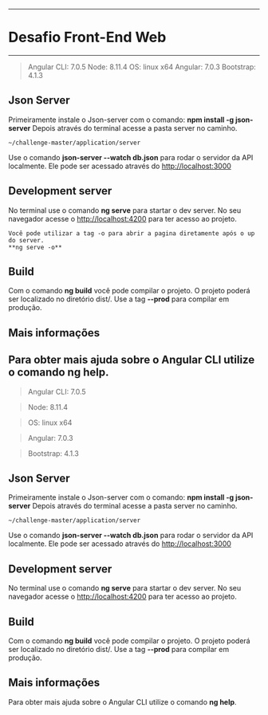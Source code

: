 ---------------------------
# Desafio Front-End Web
---------------------------

> Angular CLI: 7.0.5
> Node: 8.11.4
> OS: linux x64
> Angular: 7.0.3
> Bootstrap: 4.1.3

## Json Server
Primeiramente instale o Json-server com o comando:
**npm install -g json-server**
Depois através do terminal acesse a pasta server no caminho.
```
~/challenge-master/application/server
```
Use o comando **json-server --watch db.json** para rodar o servidor da API localmente. Ele pode ser acessado através do [http://localhost:3000](http://localhost:3000)

## Development server
No terminal use o comando **ng serve** para startar o dev server. No seu navegador acesse o  [http://localhost:4200](http://localhost:4200) para ter acesso ao projeto.
```
Você pode utilizar a tag -o para abrir a pagina diretamente após o up do server.
**ng serve -o**
```

## Build
Com o comando **ng build** você pode compilar o projeto. O projeto poderá ser localizado no diretório dist/. Use a tag **--prod** para compilar em produção.

## Mais informações
Para obter mais ajuda sobre o Angular CLI utilize o comando **ng help**.
----------------------------


> Angular CLI: 7.0.5

> Node: 8.11.4

> OS: linux x64

> Angular: 7.0.3

> Bootstrap: 4.1.3

## Json Server
Primeiramente instale o Json-server com o comando:
**npm install -g json-server**
Depois através do terminal acesse a pasta server no caminho.
```
~/challenge-master/application/server
```
Use o comando **json-server --watch db.json** para rodar o servidor da API localmente. Ele pode ser acessado através do [http://localhost:3000](http://localhost:3000)

## Development server
No terminal use o comando **ng serve** para startar o dev server. No seu navegador acesse o  [http://localhost:4200](http://localhost:4200) para ter acesso ao projeto.

## Build
Com o comando **ng build** você pode compilar o projeto. O projeto poderá ser localizado no diretório dist/. Use a tag **--prod** para compilar em produção.

## Mais informações
Para obter mais ajuda sobre o Angular CLI utilize o comando **ng help**.
